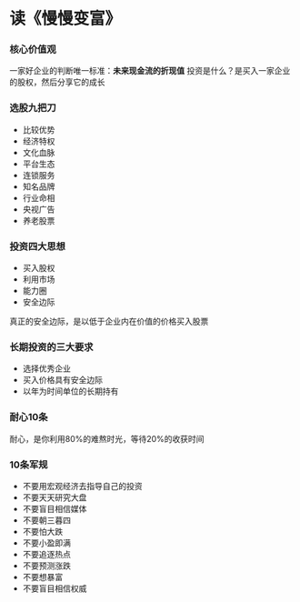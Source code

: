 # 读《慢慢变富》
### 核心价值观
一家好企业的判断唯一标准：**未来现金流的折现值**
投资是什么？是买入一家企业的股权，然后分享它的成长

### 选股九把刀
- 比较优势
- 经济特权
- 文化血脉
- 平台生态
- 连锁服务
- 知名品牌
- 行业命相
- 央视广告
- 养老股票

### 投资四大思想
- 买入股权
- 利用市场
- 能力圈
- 安全边际 

真正的安全边际，是以低于企业内在价值的价格买入股票

### 长期投资的三大要求
- 选择优秀企业
- 买入价格具有安全边际
- 以年为时间单位的长期持有

### 耐心10条
耐心，是你利用80%的难熬时光，等待20%的收获时间

### 10条军规
- 不要用宏观经济去指导自己的投资
- 不要天天研究大盘
- 不要盲目相信媒体
- 不要朝三暮四
- 不要怕大跌
- 不要小盈即满
- 不要追逐热点
- 不要预测涨跌
- 不要想暴富
- 不要盲目相信权威


